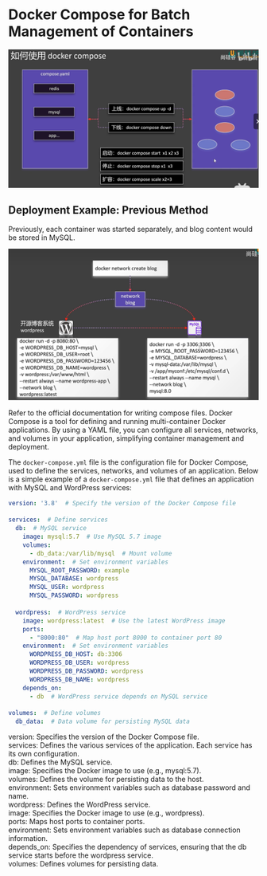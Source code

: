 # Docker Compose for Batch Management of Containers

![Diagram 37](../images/Picture37.png)

## Deployment Example: Previous Method

Previously, each container was started separately, and blog content would be stored in MySQL.

![Diagram 38](../images/Picture38.png)

Refer to the official documentation for writing compose files. Docker Compose is a tool for defining and running multi-container Docker applications. By using a YAML file, you can configure all services, networks, and volumes in your application, simplifying container management and deployment.

The `docker-compose.yml` file is the configuration file for Docker Compose, used to define the services, networks, and volumes of an application. Below is a simple example of a `docker-compose.yml` file that defines an application with MySQL and WordPress services:

```yaml
version: '3.8'  # Specify the version of the Docker Compose file

services:  # Define services
  db:  # MySQL service
    image: mysql:5.7  # Use MySQL 5.7 image
    volumes:
      - db_data:/var/lib/mysql  # Mount volume
    environment:  # Set environment variables
      MYSQL_ROOT_PASSWORD: example
      MYSQL_DATABASE: wordpress
      MYSQL_USER: wordpress
      MYSQL_PASSWORD: wordpress

  wordpress:  # WordPress service
    image: wordpress:latest  # Use the latest WordPress image
    ports:
      - "8000:80"  # Map host port 8000 to container port 80
    environment:  # Set environment variables
      WORDPRESS_DB_HOST: db:3306
      WORDPRESS_DB_USER: wordpress
      WORDPRESS_DB_PASSWORD: wordpress
      WORDPRESS_DB_NAME: wordpress
    depends_on:
      - db  # WordPress service depends on MySQL service

volumes:  # Define volumes
  db_data:  # Data volume for persisting MySQL data
```

version: Specifies the version of the Docker Compose file.  
services: Defines the various services of the application. Each service has its own configuration.  
db: Defines the MySQL service.  
image: Specifies the Docker image to use (e.g., mysql:5.7).  
volumes: Defines the volume for persisting data to the host.  
environment: Sets environment variables such as database password and name.  
wordpress: Defines the WordPress service.  
image: Specifies the Docker image to use (e.g., wordpress).  
ports: Maps host ports to container ports.  
environment: Sets environment variables such as database connection information.  
depends_on: Specifies the dependency of services, ensuring that the db service starts before the wordpress service.  
volumes: Defines volumes for persisting data.  
